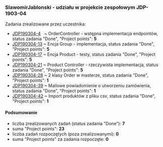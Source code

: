 <h3>SlawomirJablonski - udziału w projekcie zespołowym JDP-1903-04</h3>
<p>Zadania zrealizowane przez uczestnika:</p>
<ul>
<li><a href="https://projects.kodilla.com/browse/JDP190304-4">
JDP190304-4</a>&nbsp;&nbsp;&nbsp;~ OrderController - wstępna implementacja endpointów, status zadania "Done", "Project points": <strong>5</strong></li>
<li><a href="https://projects.kodilla.com/browse/JDP190304-13">
JDP190304-13</a> ~ Encja Group - implementacja, status zadania "Done", "Project points": <strong>5</strong></li>
<li><a href="https://projects.kodilla.com/browse/JDP190304-17">
JDP190304-17</a> ~ Encja Product - testy, status zadania "Done", "Project points": <strong>5</strong></li>
<li><a href="https://projects.kodilla.com/browse/JDP190304-21">
JDP190304-21</a> ~ Product Controller - rzeczywista implementacja, status zadania "Done", "Project points": <strong>5</strong></li>
<li><a href="https://projects.kodilla.com/browse/JDP190304-28">
JDP190304-28</a> ~ 2 klasy Order w masterze, status zadania "Done", "Project points": <strong>1</strong></li>
<li><a href="https://projects.kodilla.com/browse/JDP190304-39">
JDP190304-39</a> ~ Mailowe powiadomienie o utworzeniu zamówienia, status zadania "Done", "Project points": <strong>1</strong></li>
<li><a href="https://projects.kodilla.com/browse/JDP190304-42">
JDP190304-42</a> ~ Import produktów z pliku csv, status zadania "Done", "Project points": <strong>1</strong></li>
</ul>

<h4>Podsumowanie</h4>
<ul>
<li>liczba zrealizowanych zadań (status zadania "Done"): <strong>7</strong></li>
<li>suma "Project points": <strong>23</strong></li>
<li>liczba zadań rozpoczętych (poza zrealizowanymi): <strong>0</strong></li>
<li>suma "Project points" za zadania rozpoczęte: <strong>0</strong></li>
</ul>
